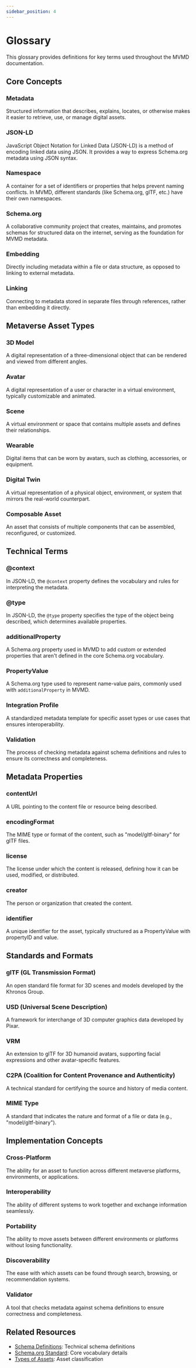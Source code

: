 ```yaml
---
sidebar_position: 4
---
```


# Glossary

This glossary provides definitions for key terms used throughout the MVMD documentation.

## Core Concepts

### Metadata
Structured information that describes, explains, locates, or otherwise makes it easier to retrieve, use, or manage digital assets.

### JSON-LD
JavaScript Object Notation for Linked Data (JSON-LD) is a method of encoding linked data using JSON. It provides a way to express Schema.org metadata using JSON syntax.

### Namespace
A container for a set of identifiers or properties that helps prevent naming conflicts. In MVMD, different standards (like Schema.org, glTF, etc.) have their own namespaces.

### Schema.org
A collaborative community project that creates, maintains, and promotes schemas for structured data on the internet, serving as the foundation for MVMD metadata.

### Embedding
Directly including metadata within a file or data structure, as opposed to linking to external metadata.

### Linking
Connecting to metadata stored in separate files through references, rather than embedding it directly.

## Metaverse Asset Types

### 3D Model
A digital representation of a three-dimensional object that can be rendered and viewed from different angles.

### Avatar
A digital representation of a user or character in a virtual environment, typically customizable and animated.

### Scene
A virtual environment or space that contains multiple assets and defines their relationships.

### Wearable
Digital items that can be worn by avatars, such as clothing, accessories, or equipment.

### Digital Twin
A virtual representation of a physical object, environment, or system that mirrors the real-world counterpart.

### Composable Asset
An asset that consists of multiple components that can be assembled, reconfigured, or customized.

## Technical Terms

### @context
In JSON-LD, the `@context` property defines the vocabulary and rules for interpreting the metadata.

### @type
In JSON-LD, the `@type` property specifies the type of the object being described, which determines available properties.

### additionalProperty
A Schema.org property used in MVMD to add custom or extended properties that aren't defined in the core Schema.org vocabulary.

### PropertyValue
A Schema.org type used to represent name-value pairs, commonly used with `additionalProperty` in MVMD.

### Integration Profile
A standardized metadata template for specific asset types or use cases that ensures interoperability.

### Validation
The process of checking metadata against schema definitions and rules to ensure its correctness and completeness.

## Metadata Properties

### contentUrl
A URL pointing to the content file or resource being described.

### encodingFormat
The MIME type or format of the content, such as "model/gltf-binary" for glTF files.

### license
The license under which the content is released, defining how it can be used, modified, or distributed.

### creator
The person or organization that created the content.

### identifier
A unique identifier for the asset, typically structured as a PropertyValue with propertyID and value.

## Standards and Formats

### glTF (GL Transmission Format)
An open standard file format for 3D scenes and models developed by the Khronos Group.

### USD (Universal Scene Description)
A framework for interchange of 3D computer graphics data developed by Pixar.

### VRM
An extension to glTF for 3D humanoid avatars, supporting facial expressions and other avatar-specific features.

### C2PA (Coalition for Content Provenance and Authenticity)
A technical standard for certifying the source and history of media content.

### MIME Type
A standard that indicates the nature and format of a file or data (e.g., "model/gltf-binary").

## Implementation Concepts

### Cross-Platform
The ability for an asset to function across different metaverse platforms, environments, or applications.

### Interoperability
The ability of different systems to work together and exchange information seamlessly.

### Portability
The ability to move assets between different environments or platforms without losing functionality.

### Discoverability
The ease with which assets can be found through search, browsing, or recommendation systems.

### Validator
A tool that checks metadata against schema definitions to ensure correctness and completeness.

## Related Resources

- [Schema Definitions](./schemas.md): Technical schema definitions
- [Schema.org Standard](../standards/schema-org.md): Core vocabulary details
- [Types of Assets](../concepts/types-of-assets.md): Asset classification 